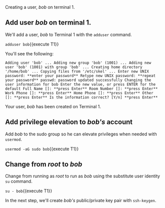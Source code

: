 Creating a user, _bob_ on terminal 1.

## Add user _bob_ on terminal 1.

We'll add a user, _bob_ to Terminal 1 with the `adduser` command.

`adduser bob`{{execute T1}}

You'll see the following:

`Adding user 'bob' ...
Adding new group 'bob' (1001) ...
Adding new user 'bob' (1001) with group 'bob' ...
Creating home directory '/home/bob' ...
Copying files from '/etc/skel' ...
Enter new UNIX password: **enter your password**
Retype new UNIX password: **repeat your password**
passwd: password updated successfully
Changing the user information for bob
Enter the new value, or press ENTER for the default
        Full Name []: **press Enter**
        Room Number []: **press Enter**
        Work Phone []: **press Enter**
        Home Phone []: **press Enter**
        Other []: **press Enter**
Is the information correct? [Y/n] **press Enter**`

Your user, _bob_ has been created on Terminal 1.

## Add privilege elevation to _bob's_ account

Add _bob_ to the sudo group so he can elevate privileges when needed with `usermod`.

`usermod -aG sudo bob`{{execute T1}}

## Change from _root_ to _bob_

Change from running as _root_ to run as _bob_ using the substitute user identity `su` command.

`su - bob`{{execute T1}}

In the next step, we'll create _bob's_ public/private key pair with `ssh-keygen`.
